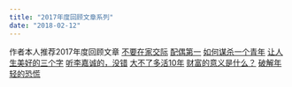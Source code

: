 ```yaml
---
title: "2017年度回顾文章系列"
date: "2018-02-12"
---
```


作者本人推荐2017年度回顾文章 [不要在家交际](http://www.lianyue4u.com/2017/01/23/4660/) [配偶第一](http://www.lianyue4u.com/2017/02/12/4633/) [如何谋杀一个青年](http://www.lianyue4u.com/2017/03/21/4521/) [让人生美好的三个字](http://www.lianyue4u.com/2017/04/16/4439/) [听李嘉诚的，没错](http://www.lianyue4u.com/2017/04/01/4480/) [大不了多活10年](http://www.lianyue4u.com/2017/04/07/4466/) [财富的意义是什么？](http://www.lianyue4u.com/2017/07/05/4084/) [破解年轻的恐慌](http://www.lianyue4u.com/2017/04/06/4468/)
